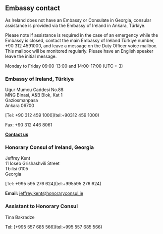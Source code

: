 ## Embassy contact

As Ireland does not have an Embassy or Consulate in Georgia, consular assistance is provided via the Embassy of Ireland in Ankara, Türkiye.

Please note if assistance is required in the case of an emergency while the Embassy is closed, contact the main Embassy of Ireland Türkiye number, +90 312 4591000, and leave a message on the Duty Officer voice mailbox. This mailbox will be monitored regularly. Please have an English speaker leave the initial message.

Monday to Friday 09:00-13:00 and 14:00-17:00 (UTC + 3)

### Embassy of Ireland, Türkiye

Ugur Mumcu Caddesi No.88   
MNG Binasi, A&B Blok, Kat 1   
Gaziosmanpasa   
Ankara 06700

[Tel: +90 312 459 1000](tel:+90312 459 1000)

Fax: +90 312 446 8061

[**Contact us**](/en/turkiye/ankara/contact/)

### Honorary Consul of Ireland, Georgia

Jeffrey Kent   
11 Ioseb Grishashvili Street   
Tbilisi 0105   
Georgia

[Tel: +995 595 276 624](tel:+995595 276 624)

**Email:** [jeffrey.kent@honoraryconsul.ie](mailto:jeffrey.kent@honoraryconsul.ie)

### Assistant to Honorary Consul

Tina Bakradze

Tel: [+995 557 685 566](tel:+995 557 685 566)
